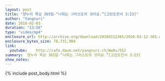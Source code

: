 ```yaml
---
layout: post
title: "양누리 묵상 365일-“너희는 그리스도의 것이요.”[고린도전서 3:23]"
author: "Yangnuri"
date: 2016-02-03
duration: "13:58"
type: "video/mp4"
enclosure_url: http://archive.org/download/20160112365/2016-01-12-365.mp4
enclosure_bytes_size: 78,731,904       
link:
  youtube:    http://cafe.daum.net/yangnuri-ch/Ww8v/552
summary:  양누리 묵상 365일-“너희는 그리스도의 것이요.”[고린도전서 3:23]
show_notes:
---
```

{% include post_body.html %}
